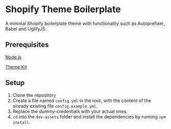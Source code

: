 # Shopify Theme Boilerplate
A minimal Shopify boilerplate theme with functionality such as Autoprefixer, Babel and UglifyJS. 

## Prerequisites
[Node.js](https://nodejs.org/)

[Theme Kit](https://shopify.github.io/themekit/)

## Setup
1. Clone the repository
2. Create a file named `config.yml` in the root, with the content of the already existing file `config.example.yml`.
3. Replace the dummy-credentials with your actual ones.
4. `cd` into the `dev-assets` folder and install the dependencies by running `npm install`.
